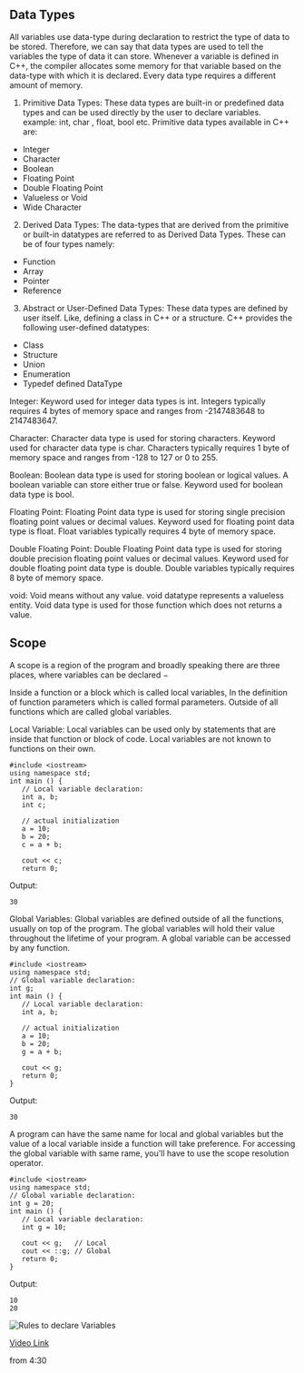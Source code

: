 ## Data Types

All variables use data-type during declaration to restrict the type of data to be stored. Therefore, we can say that data types are used to tell the variables the type of data it can store. Whenever a variable is defined in C++, the compiler allocates some memory for that variable based on the data-type with which it is declared. Every data type requires a different amount of memory.

1. Primitive Data Types: These data types are built-in or predefined data types and can be used directly by the user to declare variables. example: int, char , float, bool etc. Primitive data types available in C++ are: 

- Integer
- Character
- Boolean
- Floating Point
- Double Floating Point
- Valueless or Void
- Wide Character

2. Derived Data Types: The data-types that are derived from the primitive or built-in datatypes are referred to as Derived Data Types. These can be of four types namely: 
- Function
- Array
- Pointer
- Reference

3. Abstract or User-Defined Data Types: These data types are defined by user itself. Like, defining a class in C++ or a structure. C++ provides the following user-defined datatypes: 
- Class
- Structure
- Union
- Enumeration
- Typedef defined DataType

 

Integer: Keyword used for integer data types is int. Integers typically requires 4 bytes of memory space and ranges from -2147483648 to 2147483647. 
 
Character: Character data type is used for storing characters. Keyword used for character data type is char. Characters typically requires 1 byte of memory space and ranges from -128 to 127 or 0 to 255. 
 
Boolean: Boolean data type is used for storing boolean or logical values. A boolean variable can store either true or false. Keyword used for boolean data type is bool. 
 
Floating Point: Floating Point data type is used for storing single precision floating point values or decimal values. Keyword used for floating point data type is float. Float variables typically requires 4 byte of memory space. 
 
Double Floating Point: Double Floating Point data type is used for storing double precision floating point values or decimal values. Keyword used for double floating point data type is double. Double variables typically requires 8 byte of memory space. 
 
void: Void means without any value. void datatype represents a valueless entity. Void data type is used for those function which does not returns a value. 
 
## Scope

A scope is a region of the program and broadly speaking there are three places, where variables can be declared −

 Inside a function or a block which is called local variables,
 In the definition of function parameters which is called formal parameters.
 Outside of all functions which are called global variables.


Local Variable: Local variables can be used only by statements that are inside that function or block of code. Local variables are not known to functions on their own. 

```
#include <iostream>
using namespace std;
int main () {
   // Local variable declaration:
   int a, b;
   int c;

   // actual initialization
   a = 10;
   b = 20;
   c = a + b;

   cout << c;
   return 0;
``` 
Output:
```
30
```

Global Variables: Global variables are defined outside of all the functions, usually on top of the program. The global variables will hold their value throughout the lifetime of your program. A global variable can be accessed by any function.

```
#include <iostream>
using namespace std;
// Global variable declaration:
int g;
int main () {
   // Local variable declaration:
   int a, b;

   // actual initialization
   a = 10;
   b = 20;
   g = a + b;

   cout << g;
   return 0;
}
```
Output:
```
30
```

A program can have the same name for local and global variables but the value of a local variable inside a function will take preference. For accessing the global variable with same rame, you'll have to use the scope resolution operator. 

```
#include <iostream>
using namespace std;
// Global variable declaration:
int g = 20;
int main () {
   // Local variable declaration:
   int g = 10;

   cout << g;   // Local
   cout << ::g; // Global
   return 0;
}
```

Output:
```
10
20
```


![Rules to declare Variables](img/Rules_to_declare_variables.png)

[Video Link](https://www.youtube.com/watch?v=JrnQ-915czY&list=PLu0W_9lII9agpFUAlPFe_VNSlXW5uE0YL&index=4)

from 4:30 